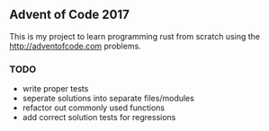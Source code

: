 ## Advent of Code 2017

This is my project to learn programming rust from scratch using the http://adventofcode.com problems.

### TODO
- write proper tests
- seperate solutions into separate files/modules
- refactor out commonly used functions
- add correct solution tests for regressions

